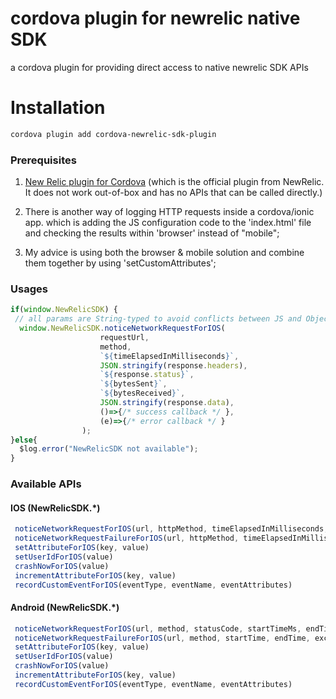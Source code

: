 # cordova plugin for newrelic native SDK

a cordova plugin for providing direct access to native newrelic SDK APIs

# Installation
```bash
cordova plugin add cordova-newrelic-sdk-plugin
```

### Prerequisites
1. [New Relic plugin for Cordova](https://github.com/newrelic/newrelic-cordova-plugin.git)
(which is the official plugin from NewRelic. It does not work out-of-box and has no APIs that can be called directly.)

2. There is another way of logging HTTP requests inside a cordova/ionic app. 
which is adding the JS configuration code to the 'index.html' file and checking the results within 'browser' instead of "mobile";

3. My advice is using both the browser & mobile solution and combine them together by using 'setCustomAttributes';

### Usages

```javascript
if(window.NewRelicSDK) {
 // all params are String-typed to avoid conflicts between JS and ObjectiveC/JAVA
  window.NewRelicSDK.noticeNetworkRequestForIOS(
  					requestUrl,
  					method,
  					`${timeElapsedInMilliseconds}`,
  					JSON.stringify(response.headers),
  					`${response.status}`,
  					`${bytesSent}`,
  					`${bytesReceived}`,
  					JSON.stringify(response.data),
  					()=>{/* success callback */ },
  					(e)=>{/* error callback */ }
  				);
}else{
  $log.error("NewRelicSDK not available");
}
```
### Available APIs

#### IOS (NewRelicSDK.*)
```javascript 
 noticeNetworkRequestForIOS(url, httpMethod, timeElapsedInMilliseconds, headers, httpStatusCode, bytesSent, bytesReceived, responseData)
 noticeNetworkRequestFailureForIOS(url, httpMethod, timeElapsedInMilliseconds, httpStatusCode)
 setAttributeForIOS(key, value)
 setUserIdForIOS(value)
 crashNowForIOS(value)
 incrementAttributeForIOS(key, value)
 recordCustomEventForIOS(eventType, eventName, eventAttributes)
```

#### Android (NewRelicSDK.*)
```javascript 
 noticeNetworkRequestForIOS(url, method, statusCode, startTimeMs, endTimeMs, bytesSent, bytesReceived)
 noticeNetworkRequestFailureForIOS(url, method, startTime, endTime, exceptionString)
 setAttributeForIOS(key, value)
 setUserIdForIOS(value)
 crashNowForIOS(value)
 incrementAttributeForIOS(key, value)
 recordCustomEventForIOS(eventType, eventName, eventAttributes)
```
